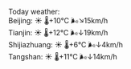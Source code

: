 Today weather:  
Beijing: ☀️   🌡️+10°C 🌬️↘15km/h  
Tianjin: ☀️   🌡️+12°C 🌬️↓19km/h  
Shijiazhuang: ☀️   🌡️+6°C 🌬️↓4km/h  
Tangshan: ☀️   🌡️+11°C 🌬️↓14km/h  
